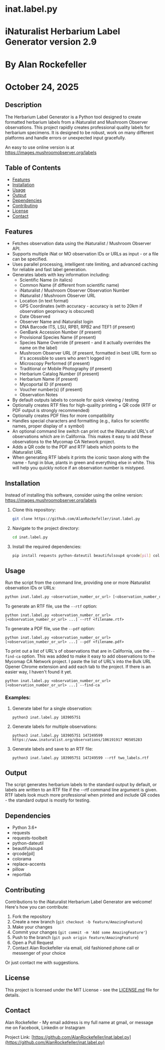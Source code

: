 # inat.label.py

# iNaturalist Herbarium Label Generator version 2.9
# By Alan Rockefeller
# October 24, 2025


## Description

The Herbarium Label Generator is a Python tool designed to create formatted herbarium labels from a iNaturalist and Mushroom Observer observations. This project rapidly creates professional quality labels for herbarium specimens.   It is designed to be robust, work on many different platforms and handle errors or unexpected input gracefully.

An easy to use online version is at https://images.mushroomobserver.org/labels

## Table of Contents

- [Features](#features)
- [Installation](#installation)
- [Usage](#usage)
- [Output](#output)
- [Dependencies](#dependencies)
- [Contributing](#contributing)
- [License](#license)
- [Contact](#contact)

## Features

- Fetches observation data using the iNaturalist / Mushroom Observer API.
- Supports multiple iNat or MO observation IDs or URLs as input - or a file can be specified.
- Uses parallel processing, intelligent rate limiting, and advanced caching for reliable and fast label generation.
- Generates labels with key information including:
  - Scientific Name (in italics)
  - Common Name (if different from scientific name)
  - iNaturalist / Mushroom Observer Observation Number
  - iNaturalist / Mushroom Observer URL 
  - Location (in text format)
  - GPS Coordinates (with accuracy - accuracy is set to 20km if observation geoprivacy is obscured)
  - Date Observed
  - Observer Name and iNaturalist login
  - DNA Barcode ITS, LSU, RPB1, RPB2 and TEF1 (if present)
  - GenBank Accession Number (if present)
  - Provisional Species Name (if present)
  - Species Name Override (if present - and it actually overrides the name on the label)
  - Mushroom Observer URL (if present, formatted in best URL form so it's accessible to users who aren't logged in)
  - Microscopy Performed (if present)
  - Traditional or Mobile Photography (if present)
  - Herbarium Catalog Number (if present)
  - Herbarium Name (if present)
  - Mycoportal ID (if present)
  - Voucher number(s) (if present)
  - Observation Notes
- By default outputs labels to console for quick viewing / testing
- Optionally creates RTF files for high-quality printing + QR code (RTF or PDF output is strongly recommended)
- Optionally creates PDF files for more compatibility
- Handles special characters and formatting (e.g., italics for scientific names, proper display of ± symbol)
- An optional command line switch can print out the iNaturalist URL's of observations which are in California.   This makes it easy to add these observations to the Mycomap CA Network project.
- Adds a QR code to the PDF and RTF labels which points to the iNaturalist URL
- When generating RTF labels it prints the iconic taxon along with the name - fungi in blue, plants in green and everything else in white.   This will help you quickly notice if an observation number is mistyped.

## Installation

Instead of installing this software, consider using the online version: https://images.mushroomobserver.org/labels


1. Clone this repository:
   ```bash
   git clone https://github.com/AlanRockefeller/inat.label.py
   ```

2. Navigate to the project directory:
   ```bash
   cd inat.label.py
   ```

3. Install the required dependencies:
   ```bash
   pip install requests python-dateutil beautifulsoup4 qrcode[pil] colorama replace-accents pillow reportlab requests-toolbelt
   ```

## Usage

Run the script from the command line, providing one or more iNaturalist observation IDs or URLs:

```bash
python inat.label.py <observation_number_or_url> [<observation_number_or_url> ...]
```

To generate an RTF file, use the `--rtf` option:

```
python inat.label.py <observation_number_or_url> [<observation_number_or_url> ...] --rtf <filename.rtf>
```

To generate a PDF file, use the `--pdf` option:

```
python inat.label.py <observation_number_or_url> [<observation_number_or_url> ...] --pdf <filename.pdf>
```

To print out a list of URL's of observations that are in California, use the `--find-ca` option.    This was added to make it easy to add observations to the Mycomap CA Network project.   I paste the list of URL's into the Bulk URL Opener Chrome extension and add each tab to the project.   If there is an easier way, I haven't found it yet.

```
python inat.label.py <observation_number_or_url> [<observation_number_or_url> ...] --find-ca
```

### Examples:

1. Generate label for a single observation:
   ```
   python3 inat.label.py 183905751
   ```

2. Generate labels for multiple observations:
   ```
   python3 inat.label.py 183905751 147249599 https://www.inaturalist.org/observations/106191917 MO505283
   ```

3. Generate labels and save to an RTF file:
   ```
   python3 inat.label.py 183905751 147249599 --rtf two_labels.rtf
   ```

## Output

The script generates herbarium labels to the standard output by default, or labels are written to an RTF file if the --rtf command line argument is given.   RTF labels look much more professional when printed and include QR codes - the standard output is mostly for testing.

## Dependencies

- Python 3.6+
- requests
- requests-toolbelt
- python-dateutil
- beautifulsoup4
- qrcode[pil]
- colorama
- replace-accents
- pillow
- reportlab

## Contributing

Contributions to the iNaturalist Herbarium Label Generator are welcome! Here's how you can contribute:

1. Fork the repository
2. Create a new branch (`git checkout -b feature/AmazingFeature`)
3. Make your changes
4. Commit your changes (`git commit -m 'Add some AmazingFeature'`)
5. Push to the branch (`git push origin feature/AmazingFeature`)
6. Open a Pull Request
7. Contact Alan Rockefeller via email, old fashioned phone call or messenger of your choice

Or just contact me with suggestions.

## License

This project is licensed under the MIT License - see the [LICENSE.md](LICENSE.md) file for details.

## Contact

Alan Rockefeller - My email address is my full name at gmail, or message me on Facebook, Linkedin or Instagram

Project Link: [https://github.com/AlanRockefeller/inat.label.py](https://github.com/AlanRockefeller/inat.label.py)
